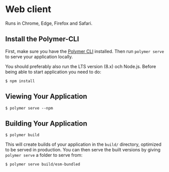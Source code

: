 # Web client

Runs in Chrome, Edge, Firefox and Safari.

## Install the Polymer-CLI

First, make sure you have the [Polymer CLI](https://www.npmjs.com/package/polymer-cli) installed. Then run `polymer serve` to serve your application locally.

You should preferably also run the LTS version (8.x) och Node.js. Before being able to start application you need to do:
```
$ npm install
```

## Viewing Your Application

```
$ polymer serve --npm
```

## Building Your Application

```
$ polymer build
```

This will create builds of your application in the `build/` directory, optimized to be served in production. You can then serve the built versions by giving `polymer serve` a folder to serve from:

```
$ polymer serve build/esm-bundled
```
